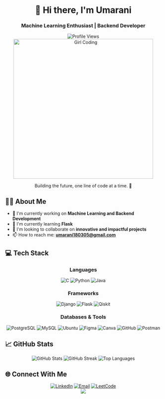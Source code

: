 <div align="center">
  
# 👋 Hi there, I'm Umarani

### Machine Learning Enthusiast | Backend Developer

<div align="center">
  <img src="https://komarev.com/ghpvc/?username=umarani18&color=brightgreen" alt="Profile Views" />
</div>

<img src="https://cdn.dribbble.com/users/4055494/screenshots/15215756/media/d2b66c4ca0192aa26d103448b3d1518b.gif" width="450px" alt="Girl Coding" />

  <p>Building the future, one line of code at a time. 🚀</p>
</div>

## 🧑‍💻 About Me

- 🔭 I'm currently working on **Machine Learning and Backend Development**
- 🌱 I'm currently learning **Flask**
- 👯 I'm looking to collaborate on **innovative and impactful projects**
- 📫 How to reach me: **umarani180305@gmail.com**

## 💻 Tech Stack

<div align="center">

### Languages
![C](https://img.shields.io/badge/c-%2300599C.svg?style=for-the-badge&logo=c&logoColor=white)
![Python](https://img.shields.io/badge/python-3670A0?style=for-the-badge&logo=python&logoColor=ffdd54)
![Java](https://img.shields.io/badge/java-%23ED8B00.svg?style=for-the-badge&logo=openjdk&logoColor=white)

### Frameworks
![Django](https://img.shields.io/badge/django-%23092E20.svg?style=for-the-badge&logo=django&logoColor=white)
![Flask](https://img.shields.io/badge/flask-%23000.svg?style=for-the-badge&logo=flask&logoColor=white)
![Qiskit](https://img.shields.io/badge/Qiskit-%236929C4.svg?style=for-the-badge&logo=Qiskit&logoColor=white)

### Databases & Tools
![PostgreSQL](https://img.shields.io/badge/PostgreSQL-%23316192.svg?style=for-the-badge&logo=postgresql&logoColor=white)
![MySQL](https://img.shields.io/badge/mysql-%2300f.svg?style=for-the-badge&logo=mysql&logoColor=white)
![Ubuntu](https://img.shields.io/badge/Ubuntu-E95420?style=for-the-badge&logo=ubuntu&logoColor=white)
![Figma](https://img.shields.io/badge/figma-%23F24E1E.svg?style=for-the-badge&logo=figma&logoColor=white)
![Canva](https://img.shields.io/badge/Canva-%2300C4CC.svg?style=for-the-badge&logo=Canva&logoColor=white)
![GitHub](https://img.shields.io/badge/github-%23121011.svg?style=for-the-badge&logo=github&logoColor=white)
![Postman](https://img.shields.io/badge/Postman-FF6C37?style=for-the-badge&logo=postman&logoColor=white)



</div>

## 📈 GitHub Stats

<div align="center">  <img src="https://github-readme-stats.vercel.app/api?username=umarani18&show_icons=true&theme=tokyonight" alt="GitHub Stats" />
  <img src="https://github-readme-streak-stats.herokuapp.com/?user=umarani18&theme=tokyonight" alt="GitHub Streak" />
  <img src="https://github-readme-stats.vercel.app/api/top-langs/?username=umarani18&layout=compact&theme=tokyonight" alt="Top Languages" />
</div>

## 🌐 Connect With Me

<div align="center">
  <a href="www.linkedin.com/in/umarani1835"><img src="https://img.shields.io/badge/LinkedIn-0077B5?style=for-the-badge&logo=linkedin&logoColor=white" alt="LinkedIn" /></a>
  <a href="mailto:umarani180305@gmail.com"><img src="https://img.shields.io/badge/Email-D14836?style=for-the-badge&logo=gmail&logoColor=white" alt="Email" /></a>
  <a href="https://leetcode.com/umarani18/"><img src="https://img.shields.io/badge/LeetCode-FFA116?style=for-the-badge&logo=leetcode&logoColor=black" alt="LeetCode" /></a>
</div>



<div align="center">
  <img src="https://capsule-render.vercel.app/api?type=waving&color=gradient&height=100&section=footer" />
</div>


